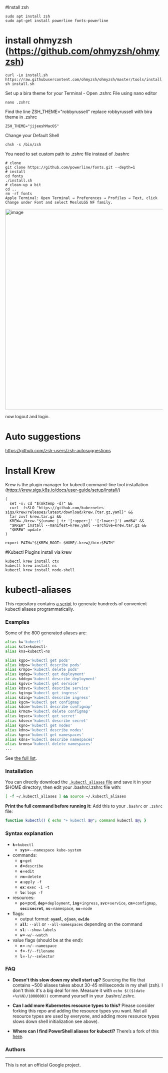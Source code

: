 #Install zsh
```
sudo apt install zsh
sudo apt-get install powerline fonts-powerline
```
# install ohmyzsh (https://github.com/ohmyzsh/ohmyzsh)
```
curl -Lo install.sh https://raw.githubusercontent.com/ohmyzsh/ohmyzsh/master/tools/install.sh
sh install.sh
```
Set up a bira theme for your Terminal - Open .zshrc File using nano editor
```
nano .zshrc
```
Find the line ZSH_THEME="robbyrussell" replace robbyrussell with bira theme in .zshrc

```
ZSH_THEME="jijeeshMacOS"
```
Change your Default Shell
```
chsh -s /bin/zsh
```
You need to set custom path to .zshrc file instead of .bashrc

```
# clone
git clone https://github.com/powerline/fonts.git --depth=1
# install
cd fonts
./install.sh
# clean-up a bit
cd ..
rm -rf fonts
Apple Terminal: Open Terminal → Preferences → Profiles → Text, click Change under Font and select MesloLGS NF family.
```
<img width="641" alt="image" src="https://user-images.githubusercontent.com/8288856/174468406-677b1bc9-9c4e-48b0-9854-c2d384647e06.png">

now logout and login.
# Auto suggestions
https://github.com/zsh-users/zsh-autosuggestions
# Install Krew
Krew is the plugin manager for kubectl command-line tool
installation (https://krew.sigs.k8s.io/docs/user-guide/setup/install/)
```
(
  set -x; cd "$(mktemp -d)" &&
  curl -fsSLO "https://github.com/kubernetes-sigs/krew/releases/latest/download/krew.{tar.gz,yaml}" &&
  tar zxvf krew.tar.gz &&
  KREW=./krew-"$(uname | tr '[:upper:]' '[:lower:]')_amd64" &&
  "$KREW" install --manifest=krew.yaml --archive=krew.tar.gz &&
  "$KREW" update
)

export PATH="${KREW_ROOT:-$HOME/.krew}/bin:$PATH"
```
#Kubectl Plugins install via krew

```
kubectl krew install ctx
kubectl krew install ns
kubectl krew install node-shell
```

# kubectl-aliases

This repository contains [a script](generate_aliases.py) to generate hundreds of
convenient kubectl aliases programmatically.

### Examples

Some of the 800 generated aliases are:

```sh
alias k='kubectl'
alias kctx=kubectl-
alias kns=kubectl-ns

alias kgpo='kubectl get pods'
alias kdpo='kubectl describe pods'
alias krmpo='kubectl delete pods'
alias kgdep='kubectl get deployment'
alias kddep='kubectl describe deployment'
alias kgsvc='kubectl get service'
alias kdsvc='kubectl describe service'
alias kging='kubectl get ingress'
alias kding='kubectl describe ingress'
alias kgcm='kubectl get configmap'
alias kdcm='kubectl describe configmap'
alias krmcm='kubectl delete configmap'
alias kgsec='kubectl get secret'
alias kdsec='kubectl describe secret'
alias kgno='kubectl get nodes'
alias kdno='kubectl describe nodes'
alias kgns='kubectl get namespaces'
alias kdns='kubectl describe namespaces'
alias krmns='kubectl delete namespaces'
...
```

See [the full list](.kubectl_aliases).

### Installation

You can directly download the [`.kubectl_aliases` file](https://rawgit.com/jijeesh/kubectl-alias/master/.kubectl_aliases)
and save it in your $HOME directory, then edit your .bashrc/.zshrc file with:

```sh
[ -f ~/.kubectl_aliases ] && source ~/.kubectl_aliases
```

**Print the full command before running it:** Add this to your `.bashrc` or
`.zshrc` file:

```sh
function kubectl() { echo "+ kubectl $@"; command kubectl $@; }
```

### Syntax explanation

* **`k`**=`kubectl`
  * **`sys`**=`--namespace kube-system`
* commands:
  * **`g`**=`get`
  * **`d`**=`describe`
  * **`e`**=`edit`
  * **`rm`**=`delete`
  * **`a`**:`apply -f`
  * **`ex`**: `exec -i -t`
  * **`lo`**: `logs -f`
* resources:
  * **`po`**=pod, **`dep`**=`deployment`, **`ing`**=`ingress`,
    **`svc`**=`service`, **`cm`**=`configmap`, **`sec`=`secret`**,
    **`ns`**=`namespace`, **`no`**=`node`
* flags:
  * output format: **`oyaml`**, **`ojson`**, **`owide`**
  * **`all`**: `--all` or `--all-namespaces` depending on the command
  * **`sl`**: `--show-labels`
  * **`w`**=`-w/--watch`
* value flags (should be at the end):
  * **`n`**=`-n/--namespace`
  * **`f`**=`-f/--filename`
  * **`l`**=`-l/--selector`
  
### FAQ

- **Doesn't this slow down my shell start up?** Sourcing the file that contains
~500 aliases takes about 30-45 milliseconds in my shell (zsh). I don't think
it's a big deal for me. Measure it with `echo $(($(date +%s%N)/1000000))`
command yourself in your .bashrc/.zshrc.

- **Can I add more Kubernetes resource types to this?** Please consider forking
  this repo and adding the resource types you want. Not all resource types are
  used by everyone, and adding more resource types slows down shell initialization
  see above).

- **Where can I find PowerShell aliases for kubectl?** There’s a fork of this
  [here](https://github.com/shanoor/kubectl-aliases-powershell).

### Authors



-----

This is not an official Google project.
